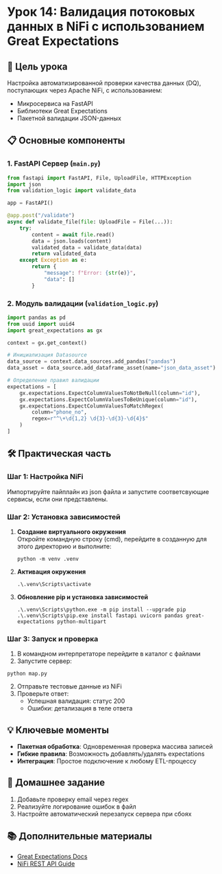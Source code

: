 # Урок 14: Валидация потоковых данных в NiFi с использованием Great Expectations

## 🎯 Цель урока
Настройка автоматизированной проверки качества данных (DQ), поступающих через Apache NiFi, с использованием:
- Микросервиса на FastAPI
- Библиотеки Great Expectations
- Пакетной валидации JSON-данных

## 📋 Основные компоненты

### 1. FastAPI Сервер (`main.py`)
```python
from fastapi import FastAPI, File, UploadFile, HTTPException
import json
from validation_logic import validate_data

app = FastAPI()

@app.post("/validate")
async def validate_file(file: UploadFile = File(...)):
    try:
        content = await file.read()
        data = json.loads(content)
        validated_data = validate_data(data)
        return validated_data
    except Exception as e:
        return {
            "message": f"Error: {str(e)}",
            "data": []
        }
```

### 2. Модуль валидации (`validation_logic.py`)
```python
import pandas as pd
from uuid import uuid4
import great_expectations as gx

context = gx.get_context()

# Инициализация Datasource
data_source = context.data_sources.add_pandas("pandas")
data_asset = data_source.add_dataframe_asset(name="json_data_asset")

# Определение правил валидации
expectations = [
    gx.expectations.ExpectColumnValuesToNotBeNull(column="id"),
    gx.expectations.ExpectColumnValuesToBeUnique(column="id"),
    gx.expectations.ExpectColumnValuesToMatchRegex(
        column="phone_no",
        regex=r"^\+\d{1,2} \d{3}-\d{3}-\d{4}$"
    )
]
```

## 🛠 Практическая часть

### Шаг 1: Настройка NiFi
Импортируйте пайплайн из json файла и запустите соответсвующие сервисы, если они представлены.

### Шаг 2: Установка зависимостей
1. **Создание виртуального окружения**  
   Откройте командную строку (cmd), перейдите в созданную для этого директорию и выполните:
   ```
   python -m venv .venv
   ```

2. **Активация окружения**  
   ```
   .\.venv\Scripts\activate
   ```

3. **Обновление pip и установка зависимостей**  
   ```
   .\.venv\Scripts\python.exe -m pip install --upgrade pip
   .\.venv\Scripts\pip.exe install fastapi uvicorn pandas great-expectations python-multipart
   ```


### Шаг 3: Запуск и проверка
1. В командном интерпретаторе перейдите в каталог с файлами 
2. Запустите сервер:
```
python map.py
```

2. Отправьте тестовые данные из NiFi
3. Проверьте ответ:
   - Успешная валидация: статус 200
   - Ошибки: детализация в теле ответа

## 💡 Ключевые моменты
- **Пакетная обработка**: Одновременная проверка массива записей
- **Гибкие правила**: Возможность добавлять/удалять expectations
- **Интеграция**: Простое подключение к любому ETL-процессу

## 🚀 Домашнее задание
1. Добавьте проверку email через regex
2. Реализуйте логирование ошибок в файл
3. Настройте автоматический перезапуск сервера при сбоях

## 📚 Дополнительные материалы
- [Great Expectations Docs](https://docs.greatexpectations.io/)
- [NiFi REST API Guide](https://nifi.apache.org/docs.html)
